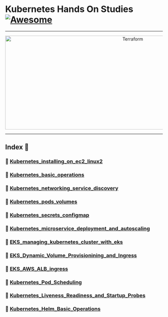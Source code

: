 Kubernetes Hands On Studies  [![Awesome](https://cdn.rawgit.com/sindresorhus/awesome/d7305f38d29fed78fa85652e3a63e154dd8e8829/media/badge.svg)](https://github.com/sindresorhus/awesome)
===============
<hr>

<p align="center">
    <img alt="Terraform" src="https://cdn.worldvectorlogo.com/logos/kubernets.svg" height="300" width="800">
</p>
<hr>

## Index 📜

### 🔖 [Kubernetes_installing_on_ec2_linux2](https://github.com/medipnegiz/Kubernetes_hands_on/tree/main/Kubernetes_installing_on_ec2_linux2)

### 🔖 [Kubernetes_basic_operations](https://github.com/medipnegiz/Kubernetes_hands_on/tree/main/Kubernetes_basic_operations)

### 🔖 [Kubernetes_networking_service_discovery](https://github.com/medipnegiz/Kubernetes_hands_on/tree/main/Kubernetes_networking_service_discovery)

### 🔖 [Kubernetes_pods_volumes](https://github.com/medipnegiz/Kubernetes_hands_on/tree/main/Kubernetes_pods_volumes)

### 🔖 [Kubernetes_secrets_configmap](https://github.com/medipnegiz/Kubernetes_hands_on/tree/main/Kubernetes_secrets_configmap)

### 🔖 [Kubernetes_microservice_deployment_and_autoscaling](https://github.com/medipnegiz/Kubernetes_hands_on/tree/main/Kubernetes_microservice_deployment_and_autoscaling)

### 🔖 [EKS_managing_kubernetes_cluster_with_eks](https://github.com/medipnegiz/Kubernetes_hands_on/tree/main/EKS_managing_kubernetes_cluster_with_eks)

### 🔖 [EKS_Dynamic_Volume_Provisionining_and_Ingress](https://github.com/medipnegiz/Kubernetes_hands_on/tree/main/EKS_Dynamic_Volume_Provisionining_and_Ingress)

### 🔖 [EKS_AWS_ALB_ingress](https://github.com/medipnegiz/Kubernetes_hands_on/tree/main/EKS_AWS_ALB_ingress)

### 🔖 [Kubernetes_Pod_Scheduling](https://github.com/medipnegiz/Kubernetes_hands_on/tree/main/Kubernetes_Pod_Scheduling)

### 🔖 [Kubernetes_Liveness_Readiness_and_Startup_Probes](https://github.com/medipnegiz/Kubernetes_hands_on/tree/main/Kubernetes_Liveness_Readiness_and_Startup_Probes)

### 🔖 [Kubernetes_Helm_Basic_Operations](https://github.com/medipnegiz/Kubernetes_hands_on/tree/main/Kubernetes_Helm_Basic_Operations)
